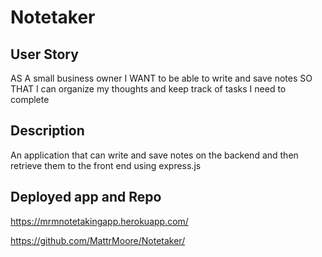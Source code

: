 # Notetaker
 
 ## User Story 
 AS A small business owner
I WANT to be able to write and save notes
SO THAT I can organize my thoughts and keep track of tasks I need to complete

## Description 
An application that can write and save notes on the backend and then retrieve them to the front end using express.js

## Deployed app and Repo
https://mrmnotetakingapp.herokuapp.com/

https://github.com/MattrMoore/Notetaker/

